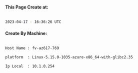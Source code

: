 
   
#### This Page Create at:

```bash

2023-04-17 - 16:36:26 UTC

```

#### Create By Machine:

```bash

Host Name : fv-az617-769

platform  : Linux-5.15.0-1035-azure-x86_64-with-glibc2.35

Ip Local  : 10.1.0.254

```

